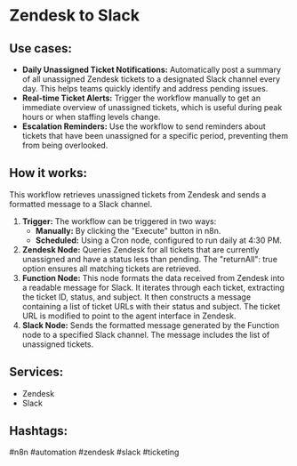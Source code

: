 # Zendesk to Slack

## Use cases:

*   **Daily Unassigned Ticket Notifications:** Automatically post a summary of all unassigned Zendesk tickets to a designated Slack channel every day. This helps teams quickly identify and address pending issues.
*   **Real-time Ticket Alerts:** Trigger the workflow manually to get an immediate overview of unassigned tickets, which is useful during peak hours or when staffing levels change.
*   **Escalation Reminders:** Use the workflow to send reminders about tickets that have been unassigned for a specific period, preventing them from being overlooked.

## How it works:

This workflow retrieves unassigned tickets from Zendesk and sends a formatted message to a Slack channel.

1.  **Trigger:** The workflow can be triggered in two ways:
    *   **Manually:** By clicking the "Execute" button in n8n.
    *   **Scheduled:** Using a Cron node, configured to run daily at 4:30 PM.
2.  **Zendesk Node:** Queries Zendesk for all tickets that are currently unassigned and have a status less than pending. The "returnAll": true option ensures all matching tickets are retrieved.
3.  **Function Node:** This node formats the data received from Zendesk into a readable message for Slack.  It iterates through each ticket, extracting the ticket ID, status, and subject.  It then constructs a message containing a list of ticket URLs with their status and subject.  The ticket URL is modified to point to the agent interface in Zendesk.
4.  **Slack Node:**  Sends the formatted message generated by the Function node to a specified Slack channel. The message includes the list of unassigned tickets.

## Services:

*   Zendesk
*   Slack

## Hashtags:

#n8n #automation #zendesk #slack #ticketing
